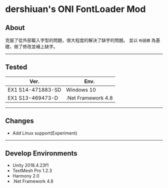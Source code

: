 # dershiuan's ONI FontLoader Mod

## About

克服了從外部載入字型的問題，很大程度的解決了缺字的問題。
並以 `粉圓體` 為基礎，做了修改並補上缺字。

---

## Tested

| Ver. | Env.
| --- | ---
| EX1 S14-471883-SD | Windows 10 
| EX1 S13-469473-D  | .Net Framework 4.8 

---

## Changes

* Add Linux support(Experiment)

---

## Develop Environments

* Unity 2018.4.23f1
* TextMesh Pro 1.2.3
* Harmony 2.0
* .Net Framework 4.8
